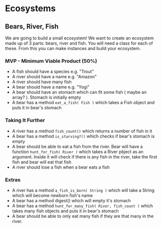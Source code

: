 # Ecosystems


## Bears, River, Fish

We are going to build a small ecosystem! We want to create an ecosystem made up of 3 parts: bears, river and fish. You will need a class for each of these. From this you can make instances and build your ecosystem.

### MVP - Minimum Viable Product (50%)

- A fish should have a species e.g. "Trout"
- A river should have a name e.g. "Amazon"
- A river should have many fish
- A bear should have a name e.g. "Yogi"
- A bear should have an stomach which can fit some fish ( maybe an array? ). Stomach is initially empty
- A bear has a method ```eat_a_fish( Fish )``` which takes a Fish object and puts it in bear's stomach

### Taking It Further

- A river has a method ```fish_count()``` which returns a number of fish in it
- A bear has a method ```is_starving?()``` which checks if bear's stomach is empty
- A bear should be able to eat a fish from the river. Bear will have a function ```hunt_for_fish( River )``` which takes a River pbject as an argument. Inside it will check if there is any fish in the river, take the first fish and bear will eat that fish
- A river should lose a fish when a bear eats a fish

### Extras

- A river has a method ```a_fish_is_born( String )``` which will take a String which will become newborn fish's name
- A bear has a method digest() which will empty it's stomach
- A bear has a method ```hunt_for_many_fish( River, fish_count )``` which takes many fish objects and puts it in bear's stomach
- A bear should be able to only eat many fish if they are that many in the river.

